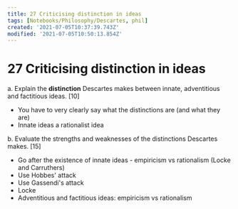 ```yaml
---
title: 27 Criticising distinction in ideas
tags: [Notebooks/Philosophy/Descartes, phil]
created: '2021-07-05T10:37:39.743Z'
modified: '2021-07-05T10:50:13.854Z'
---
```


# 27 Criticising distinction in ideas
a. Explain the **distinction** Descartes makes between innate, adventitious and factitious ideas. [10]
- You have to very clearly say what the distinctions are (and what they are)
- Innate ideas a rationalist idea

b. Evaluate the strengths and weaknesses of the distinctions Descartes makes. [15]
- Go after the existence of innate ideas - empiricism vs rationalism (Locke and Carruthers)
- Use Hobbes' attack
- Use Gassendi's attack
- Locke
- Adventitious and factitious ideas: empiricism vs rationalism
